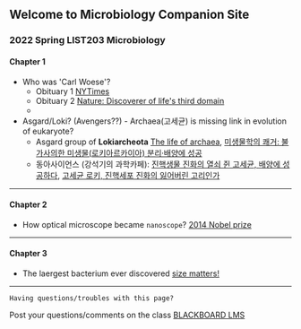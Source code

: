 ## Welcome to Microbiology Companion Site

### 2022 Spring LIST203 Microbiology

#### Chapter 1

* Who was 'Carl Woese'?
  - Obituary 1 [NYTimes](https://www.nytimes.com/2013/01/01/science/carl-woese-dies-discovered-lifes-third-domain.html)
  - Obituary 2 [Nature: Discoverer of life's third domain](https://www.nature.com/articles/493610a)
  - 
* Asgard/Loki? (Avengers??) - Archaea(고세균) is missing link in evolution of eukaryote?
  - Asgard group of __Lokiarcheota__ [The life of archaea](https://www.nature.com/articles/d41586-020-00087-4), [미생물학의 쾌거: 불가사의한 미생물(로키아르카이아) 분리·배양에 성공](https://www.ibric.org/myboard/read.php?id=307839&Board=news)
  - 동아사이언스 (강석기의 과학카페): [진핵생물 진화의 열쇠 쥔 고세균, 배양에 성공하다](https://www.dongascience.com/news.php?idx=30788), [고세균 로키, 진핵세포 진화의 잃어버린 고리인가](https://www.dongascience.com/news.php?idx=6896)

---
#### Chapter 2

* How optical microscope became `nanoscope`? [2014 Nobel prize](https://www.nobelprize.org/uploads/2018/06/popular-chemistryprize2014.pdf)
---
#### Chapter 3

* The laergest bacterium ever discovered [size matters!](https://www.science.org/content/article/largest-bacterium-ever-discovered-has-unexpectedly-complex-cells)
---

```
Having questions/troubles with this page?
```
Post your questions/comments on the class [BLACKBOARD LMS](https://kulms.korea.ac.kr)

